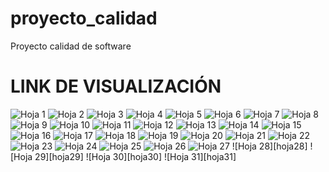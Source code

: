 # proyecto_calidad
Proyecto calidad de software


# LINK DE VISUALIZACIÓN




![Hoja 1][hoja1]
![Hoja 2][hoja2]
![Hoja 3][hoja3]
![Hoja 4][hoja4]
![Hoja 5][hoja5]
![Hoja 6][hoja6]
![Hoja 7][hoja7]
![Hoja 8][hoja8]
![Hoja 9][hoja9]
![Hoja 10][hoja10]
![Hoja 11][hoja11]
![Hoja 12][hoja12]
![Hoja 13][hoja13]
![Hoja 14][hoja14]
![Hoja 15][hoja15]
![Hoja 16][hoja16]
![Hoja 17][hoja17]
![Hoja 18][hoja18]
![Hoja 19][hoja19]
![Hoja 20][hoja20]
![Hoja 21][hoja21]
![Hoja 22][hoja22]
![Hoja 23][hoja23]
![Hoja 24][hoja24]
![Hoja 25][hoja25]
![Hoja 26][hoja26]
![Hoja 27][hoja27]
![Hoja 28][hoja28]
![Hoja 29][hoja29]
![Hoja 30][hoja30]
![Hoja 31][hoja31]





[hoja1]: https://s3-us-west-1.amazonaws.com/calidadsoftware/informe-page-001.jpg
[hoja2]: https://s3-us-west-1.amazonaws.com/calidadsoftware/informe-page-002.jpg
[hoja3]: https://s3-us-west-1.amazonaws.com/calidadsoftware/informe-page-003.jpg
[hoja4]: https://s3-us-west-1.amazonaws.com/calidadsoftware/informe-page-004.jpg
[hoja5]: https://s3-us-west-1.amazonaws.com/calidadsoftware/informe-page-005.jpg
[hoja6]: https://s3-us-west-1.amazonaws.com/calidadsoftware/informe-page-006.jpg
[hoja7]: https://s3-us-west-1.amazonaws.com/calidadsoftware/informe-page-007.jpg
[hoja8]: https://s3-us-west-1.amazonaws.com/calidadsoftware/informe-page-008.jpg
[hoja9]: https://s3-us-west-1.amazonaws.com/calidadsoftware/informe-page-009.jpg
[hoja10]: https://s3-us-west-1.amazonaws.com/calidadsoftware/informe-page-010.jpg
[hoja11]: https://s3-us-west-1.amazonaws.com/calidadsoftware/informe-page-011.jpg
[hoja12]: https://s3-us-west-1.amazonaws.com/calidadsoftware/informe-page-012.jpg
[hoja13]: https://s3-us-west-1.amazonaws.com/calidadsoftware/informe-page-013.jpg
[hoja14]: https://s3-us-west-1.amazonaws.com/calidadsoftware/informe-page-014.jpg
[hoja15]: https://s3-us-west-1.amazonaws.com/calidadsoftware/informe-page-015.jpg
[hoja16]: https://s3-us-west-1.amazonaws.com/calidadsoftware/informe-page-016.jpg
[hoja17]: https://s3-us-west-1.amazonaws.com/calidadsoftware/informe-page-017.jpg
[hoja18]: https://s3-us-west-1.amazonaws.com/calidadsoftware/informe-page-018.jpg
[hoja19]: https://s3-us-west-1.amazonaws.com/calidadsoftware/informe-page-019.jpg
[hoja20]: https://s3-us-west-1.amazonaws.com/calidadsoftware/informe-page-020.jpg
[hoja21]: https://s3-us-west-1.amazonaws.com/calidadsoftware/informe-page-021.jpg
[hoja22]: https://s3-us-west-1.amazonaws.com/calidadsoftware/informe-page-022.jpg
[hoja23]: https://s3-us-west-1.amazonaws.com/calidadsoftware/informe-page-023.jpg
[hoja24]: https://s3-us-west-1.amazonaws.com/calidadsoftware/informe-page-024.jpg
[hoja25]: https://s3-us-west-1.amazonaws.com/calidadsoftware/informe-page-025.jpg
[hoja26]: https://s3-us-west-1.amazonaws.com/calidadsoftware/informe-page-026.jpg
[hoja27]: https://s3-us-west-1.amazonaws.com/calidadsoftware/informe-page-027.jpg
